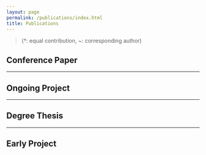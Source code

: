 ```yaml
---
layout: page
permalink: /publications/index.html
title: Publications
---
```


> (†: equal contribution, ~: corresponding author)

## Conference Paper



---

## Ongoing Project



---

## Degree Thesis



---

## Early Project

